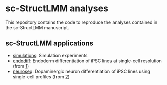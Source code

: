 # sc-StructLMM analyses

This repository contains the code to reproduce the analyses contained in the sc-StructLMM manuscript.

## sc-StructLMM applications

* [simulations](../main/simulations/): Simulation experiments
* [endodiff](../main/endodiff/): Endoderm differentiation of iPSC lines at single-cell resolution (from [1](https://www.nature.com/articles/s41467-020-14457-z))
* [neuroseq](../main/neuroseq/): Dopaminergic neuron differentiation of iPSC lines using single-cell profiles (from [2](https://www.nature.com/articles/s41588-021-00801-6))
